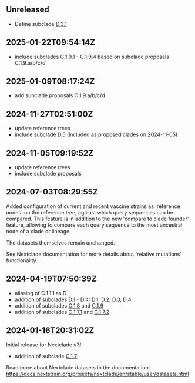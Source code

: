 ## Unreleased
 - Define subclade [D.3.1](https://github.com/influenza-clade-nomenclature/seasonal_A-H1N1pdm_HA/blob/main/subclades/D.3.1.yml)

## 2025-01-22T09:54:14Z

 - include subclades C.1.9.1 - C.1.9.4 based on subclade proposals C.1.9.a/b/c/d


## 2025-01-09T08:17:24Z

 - add subclade proposals C.1.9.a/b/c/d

## 2024-11-27T02:51:00Z

 - update reference trees
 - include subclade D.5 (included as proposed clades on 2024-11-05)

## 2024-11-05T09:19:52Z

 - update reference trees
 - include subclade proposals

## 2024-07-03T08:29:55Z

Added configuration of current and recent vaccine strains as 'reference nodes' on the reference tree, against which query sequences can be compared. This feature is in addition to the new 'compare to clade founder' feature, allowing to compare each query sequence to the most ancestral node of a clade or lineage.

The datasets themselves remain unchanged.

See Nextclade documentation for more details about 'relative mutations' functionality.

## 2024-04-19T07:50:39Z

 - aliasing of C.1.1.1 as D
 - addition of subclades D.1 - D.4: [D.1](https://github.com/influenza-clade-nomenclature/seasonal_A-H1N1pdm_HA/blob/main/subclades/D.1.yml), [D.2](https://github.com/influenza-clade-nomenclature/seasonal_A-H1N1pdm_HA/blob/main/subclades/D.2.yml), [D.3](https://github.com/influenza-clade-nomenclature/seasonal_A-H1N1pdm_HA/blob/main/subclades/D.3.yml), [D.4](https://github.com/influenza-clade-nomenclature/seasonal_A-H1N1pdm_HA/blob/main/subclades/D.4.yml)
 - addition of subclades [C.1.8](https://github.com/influenza-clade-nomenclature/seasonal_A-H1N1pdm_HA/blob/main/subclades/C.1.8.yml) and [C.1.9](https://github.com/influenza-clade-nomenclature/seasonal_A-H1N1pdm_HA/blob/main/subclades/C.1.9.yml)
 - addition of subclades [C.1.7.1](https://github.com/influenza-clade-nomenclature/seasonal_A-H1N1pdm_HA/blob/main/subclades/C.1.7.1.yml) and [C.1.7.2](https://github.com/influenza-clade-nomenclature/seasonal_A-H1N1pdm_HA/blob/main/subclades/C.1.7.2.yml)


## 2024-01-16T20:31:02Z

Initial release for Nextclade v3!

 - addition of subclade [C.1.7](https://github.com/influenza-clade-nomenclature/seasonal_A-H1N1pdm_HA/blob/main/subclades/C.1.7.yml)

Read more about Nextclade datasets in the documentation: https://docs.nextstrain.org/projects/nextclade/en/stable/user/datasets.html
